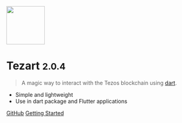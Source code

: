 <img src="img/logo.png?raw=true" style="width: 100px;"></img>

# Tezart <small>2.0.4</small>

> A magic way to interact with the Tezos blockchain using [dart](https://dart.dev/).

- Simple and lightweight
- Use in dart package and Flutter applications

[GitHub](https://github.com/moneytrackio/tezart/)
[Getting Started](#Tezart)